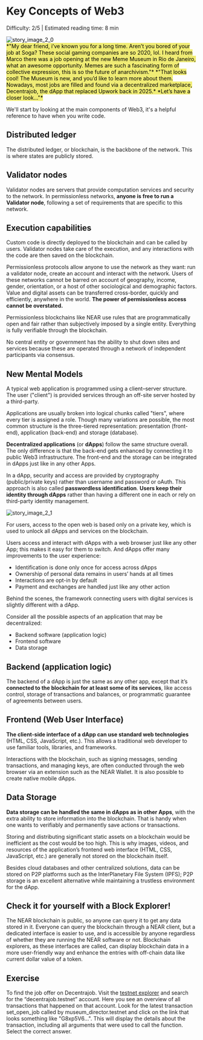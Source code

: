 # Key Concepts of Web3

<Difficulty>Difficulty: 2/5 | Estimated reading time: 8 min</Difficulty>

<Spacer />

<narrativeText style="background: #F0EC74; color: #000000">
    <div class="image-wrapper">
        <img alt="story_image_2_0" src="/images/chap_2_0.png">
    </div>
    <VerticalAlign>
        *"My dear friend, i’ve known you for a long time. Aren’t you bored of your job at Soga? These social gaming companies are so 2020, lol. I heard from Marco there was a job opening at the new Meme Museum in Rio de Janeiro, what an awesome opportunity. Memes are such a fascinating form of collective expression, this is so the future of anarchivism."* <Spacer />
        *"That looks cool! The Museum is new, and you’d like to learn more about them. Nowadays, most jobs are filled and found via a decentralized marketplace, Decentrajob, the dApp that replaced Upwork back in 2025.*
        *Let’s have a closer look…"*
    </VerticalAlign>
</narrativeText>
<Spacer />

We'll start by looking at the main components of Web3, it's a helpful reference to have when you write code.

## Distributed ledger

The distributed ledger, or blockchain, is the backbone of the network. This is where states are publicly stored.

## Validator nodes

Validator nodes are servers that provide computation services and security to the network. In permissionless networks, **anyone is free to run a Validator node**, following a set of requirements that are specific to this network.

## Execution capabilities

Custom code is directly deployed to the blockchain and can be called by users. Validator nodes take care of the execution, and any interactions with the code are then saved on the blockchain.

Permissionless protocols allow anyone to use the network as they want: run a validator node, create an account and interact with the network. Users of these networks cannot be barred on account of geography, income, gender, orientation, or a host of other sociological and demographic factors. Value and digital assets can be transferred cross-border, quickly and efficiently, anywhere in the world. **The power of permissionless access cannot be overstated.**

Permissionless blockchains like NEAR use rules that are programmatically open and fair rather than subjectively imposed by a single entity. Everything is fully verifiable through the blockchain.

No central entity or government has the ability to shut down sites and services because these are operated through a network of independent participants via consensus.

## New Mental Models

A typical web application is programmed using a client–server structure. The user ("client") is provided services through an off-site server hosted by a third-party.

Applications are usually broken into logical chunks called "tiers", where every tier is assigned a role. Though many variations are possible, the most common structure is the three-tiered representation: presentation (front-end), application (back-end) and storage (database).

**Decentralized applications** (or **dApps**) follow the same structure overall. The only difference is that the back-end gets enhanced by connecting it to public Web3 infrastructure. The front-end and the storage can be integrated in dApps just like in any other Apps.

In a dApp, security and access are provided by cryptography (public/private keys) rather than username and password or oAuth. This approach is also called **passwordless identification**. **Users keep their identity through dApps** rather than having a different one in each or rely on third-party identity management.

<ImageContainer>
    <img alt="story_image_2_1" src="/images/chap_2_1.png">
</ImageContainer>

For users, access to the open web is based only on a private key, which is used to unlock all dApps and services on the blockchain.

Users access and interact with dApps with a web browser just like any other App; this makes it easy for them to switch. And dApps offer many improvements to the user experience:

- Identification is done only once for access across dApps
- Ownership of personal data remains in users’ hands at all times
- Interactions are opt-in by default
- Payment and exchanges are handled just like any other action

Behind the scenes, the framework connecting users with digital services is slightly different with a dApp.

Consider all the possible aspects of an application that may be decentralized:

- Backend software (application logic)
- Frontend software
- Data storage

## Backend (application logic)

The backend of a dApp is just the same as any other app, except that it’s **connected to the blockchain for at least some of its services**, like access control, storage of transactions and balances, or programmatic guarantee of agreements between users.

## Frontend (Web User Interface)

**The client-side interface of a dApp can use standard web technologies** (HTML, CSS, JavaScript, etc.). This allows a traditional web developer to use familiar tools, libraries, and frameworks.

Interactions with the blockchain, such as signing messages, sending transactions, and managing keys, are often conducted through the web browser via an extension such as the NEAR Wallet. It is also possible to create native mobile dApps.

## Data Storage

**Data storage can be handled the same in dApps as in other Apps**, with the extra ability to store information into the blockchain. That is handy when one wants to verifiably and permanently save actions or transactions.

Storing and distributing significant static assets on a blockchain would be inefficient as the cost would be too high. This is why images, videos, and resources of the application’s frontend web interface (HTML, CSS, JavaScript, etc.) are generally not stored on the blockchain itself.

Besides cloud databases and other centralized solutions, data can be stored on P2P platforms such as the InterPlanetary File System (IPFS); P2P storage is an excellent alternative while maintaining a trustless environment for the dApp.

## Check it for yourself with a Block Explorer!

The NEAR blockchain is public, so anyone can query it to get any data stored in it. Everyone can query the blockchain through a NEAR client, but a dedicated interface is easier to use, and is accessible by anyone regardless of whether they are running the NEAR software or not. Blockchain explorers, as these interfaces are called, can display blockchain data in a more user-friendly way and enhance the entries with off-chain data like current dollar value of a token.

<Spacer />

## Exercise

To find the job offer on Decentrajob. Visit the <a target="_blank" rel="noopener noreferrer" href="https://explorer.testnet.near.org/">testnet explorer</a> and search for the “decentrajob.testnet” account. Here you see an overview of all transactions that happened on that account. Look for the latest transaction set\_open\_job called by museum\_director.testnet and click on the link that looks something like "G8xp5V6...". This will display the details about the transaction, including all arguments that were used to call the function. Select the correct answer.
